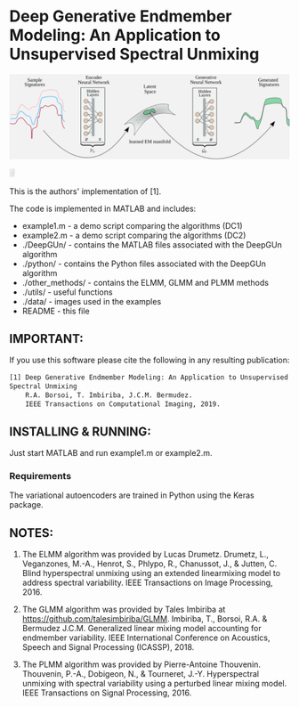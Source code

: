 #  Deep Generative Endmember Modeling: An Application to Unsupervised Spectral Unmixing    #



![Generative endmember model](manifold_model.png)

<img src="manifold_model.png" alt="Generative endmember model"
	title="Generative endmember model" width="10"  height="15" />

This is the authors' implementation of [1].

The code is implemented in MATLAB and includes:  
-  example1.m                - a demo script comparing the algorithms (DC1)  
-  example2.m                - a demo script comparing the algorithms (DC2)  
-  ./DeepGUn/                - contains the MATLAB files associated with the DeepGUn algorithm
-  ./python/                 - contains the Python files associated with the DeepGUn algorithm
-  ./other_methods/          - contains the ELMM, GLMM and PLMM methods
-  ./utils/                  - useful functions
-  ./data/                   - images used in the examples
-  README                    - this file  



## IMPORTANT:
If you use this software please cite the following in any resulting
publication:

    [1] Deep Generative Endmember Modeling: An Application to Unsupervised Spectral Unmixing
        R.A. Borsoi, T. Imbiriba, J.C.M. Bermudez.
        IEEE Transactions on Computational Imaging, 2019.



## INSTALLING & RUNNING:
Just start MATLAB and run example1.m or example2.m.



### Requirements
The variational autoencoders are trained in Python using the Keras package. 

## NOTES:
1.  The ELMM algorithm was provided by Lucas Drumetz.
    Drumetz, L., Veganzones, M.-A., Henrot, S., Phlypo, R., Chanussot, J., & Jutten, C.
    Blind hyperspectral unmixing using an extended linearmixing model to address spectral variability.
    IEEE Transactions on Image Processing, 2016.

2.  The GLMM algorithm was provided by Tales Imbiriba at https://github.com/talesimbiriba/GLMM.
    Imbiriba, T., Borsoi, R.A. & Bermudez J.C.M.
    Generalized linear mixing model accounting for endmember variability.
    IEEE International Conference on Acoustics, Speech and Signal Processing (ICASSP), 2018.

3.  The PLMM algorithm was provided by Pierre-Antoine Thouvenin.
    Thouvenin, P.-A., Dobigeon, N., & Tourneret, J.-Y.
    Hyperspectral unmixing with spectral variability using a perturbed linear mixing model.
    IEEE Transactions on Signal Processing, 2016.




